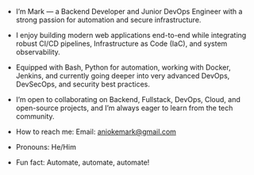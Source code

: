 - I’m Mark — a Backend Developer and Junior DevOps Engineer with a strong passion for automation and secure infrastructure.

- I enjoy building modern web applications end-to-end while integrating robust CI/CD pipelines, Infrastructure as Code (IaC), and system observability.

- Equipped with Bash, Python for automation, working with Docker, Jenkins, and currently going deeper into very advanced DevOps, DevSecOps, and security best practices.

-  I’m open to collaborating on Backend, Fullstack, DevOps, Cloud, and open-source projects, and I’m always eager to learn from the tech community.

-  How to reach me:
Email: aniokemark@gmail.com

- Pronouns: He/Him

-  Fun fact: Automate, automate, automate!

<!---
codest40/codest40 is a ✨ special ✨ repository because its `README.md` (this file) appears on your GitHub profile.
You can click the Preview link to take a look at your changes.
--->
